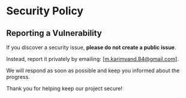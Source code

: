 # Security Policy

## Reporting a Vulnerability
If you discover a security issue, **please do not create a public issue**.

Instead, report it privately by emailing: [m.karimvand.84@gmail.com].

We will respond as soon as possible and keep you informed about the progress.

Thank you for helping keep our project secure!

